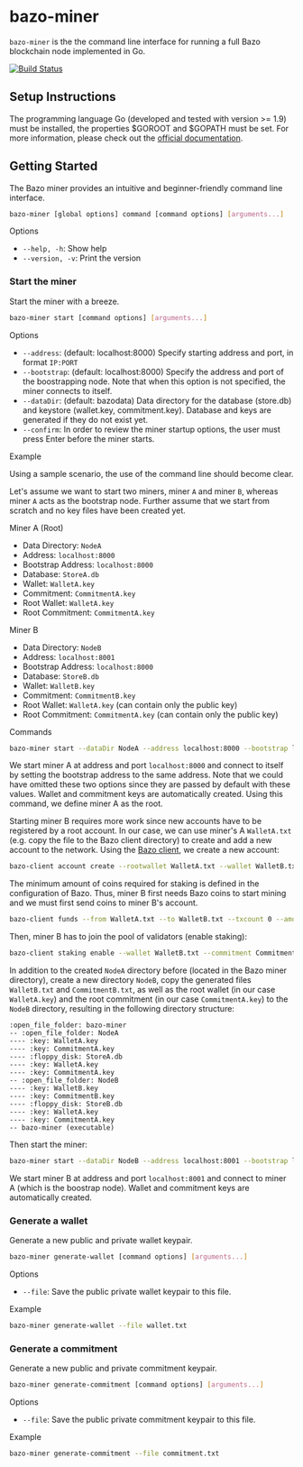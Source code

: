 # bazo-miner
`bazo-miner` is the the command line interface for running a full Bazo blockchain node implemented in Go.

[![Build Status](https://travis-ci.org/bazo-blockchain/bazo-miner.svg?branch=master)](https://travis-ci.org/bazo-blockchain/bazo-miner)

## Setup Instructions

The programming language Go (developed and tested with version >= 1.9) must be installed, the properties $GOROOT and $GOPATH must be set. For more information, please check out the [official documentation](https://github.com/golang/go/wiki/SettingGOPATH).

## Getting Started

The Bazo miner provides an intuitive and beginner-friendly command line interface.

```bash
bazo-miner [global options] command [command options] [arguments...]
```

Options
* `--help, -h`: Show help 
* `--version, -v`: Print the version

### Start the miner

Start the miner with a breeze. 

```bash
bazo-miner start [command options] [arguments...]
```

Options
* `--address`: (default: localhost:8000) Specify starting address and port, in format `IP:PORT`
* `--bootstrap`: (default: localhost:8000) Specify the address and port of the boostrapping node. Note that when this option is not specified, the miner connects to itself.
* `--dataDir`: (default: bazodata) Data directory for the database (store.db) and keystore (wallet.key, commitment.key). Database and keys are generated if they do not exist yet.
* `--confirm`: In order to review the miner startup options, the user must press Enter before the miner starts.

Example

Using a sample scenario, the use of the command line should become clear.

Let's assume we want to start two miners, miner `A` and miner `B`, whereas miner `A` acts as the bootstrap node.
Further assume that we start from scratch and no key files have been created yet.

Miner A (Root)
* Data Directory: `NodeA`
* Address: `localhost:8000`
* Bootstrap Address: `localhost:8000`
* Database: `StoreA.db`
* Wallet: `WalletA.key`
* Commitment: `CommitmentA.key`
* Root Wallet: `WalletA.key`
* Root Commitment: `CommitmentA.key`


Miner B
* Data Directory: `NodeB`
* Address: `localhost:8001`
* Bootstrap Address: `localhost:8000`
* Database: `StoreB.db`
* Wallet: `WalletB.key`
* Commitment: `CommitmentB.key`
* Root Wallet: `WalletA.key` (can contain only the public key)
* Root Commitment: `CommitmentA.key` (can contain only the public key)

Commands

```bash
bazo-miner start --dataDir NodeA --address localhost:8000 --bootstrap localhost:8000
```

We start miner A at address and port `localhost:8000` and connect to itself by setting the bootstrap address to the same address.
Note that we could have omitted these two options since they are passed by default with these values.
Wallet and commitment keys are automatically created. Using this command, we define miner A as the root.

Starting miner B requires more work since new accounts have to be registered by a root account.
In our case, we can use miner's A `WalletA.txt` (e.g. copy the file to the Bazo client directory) to create and add a new account to the network.
Using the [Bazo client](https://github.com/bazo-blockchain/bazo-client), we create a new account:

```bash
bazo-client account create --rootwallet WalletA.txt --wallet WalletB.txt 
```

The minimum amount of coins required for staking is defined in the configuration of Bazo.
Thus, miner B first needs Bazo coins to start mining and we must first send coins to miner B's account.

```bash
bazo-client funds --from WalletA.txt --to WalletB.txt --txcount 0 --amount 1000 --multisig WalletA.txt
```

Then, miner B has to join the pool of validators (enable staking):
```bash
bazo-client staking enable --wallet WalletB.txt --commitment CommitmentB.txt
```

In addition to the created `NodeA` directory before (located in the Bazo miner directory), create a new directory `NodeB`, 
copy the generated files `WalletB.txt` and `CommitmentB.txt`, as well as the root wallet (in our case `WalletA.key`) 
and the root commitment (in our case `CommitmentA.key`) to the `NodeB` directory, resulting in the following directory structure:

```
:open_file_folder: bazo-miner
-- :open_file_folder: NodeA
---- :key: WalletA.key
---- :key: CommitmentA.key
---- :floppy_disk: StoreA.db
---- :key: WalletA.key
---- :key: CommitmentA.key
-- :open_file_folder: NodeB
---- :key: WalletB.key
---- :key: CommitmentB.key
---- :floppy_disk: StoreB.db
---- :key: WalletA.key
---- :key: CommitmentA.key
-- bazo-miner (executable)
``` 

Then start the miner:

```bash
bazo-miner start --dataDir NodeB --address localhost:8001 --bootstrap localhost:8000
```

We start miner B at address and port `localhost:8001` and connect to miner A (which is the boostrap node).
Wallet and commitment keys are automatically created.

### Generate a wallet

Generate a new public and private wallet keypair.

```bash
bazo-miner generate-wallet [command options] [arguments...]
```

Options
* `--file`: Save the public private wallet keypair to this file.

Example

```bash
bazo-miner generate-wallet --file wallet.txt
```


### Generate a commitment

Generate a new public and private commitment keypair.

```bash
bazo-miner generate-commitment [command options] [arguments...]
```

Options
* `--file`: Save the public private commitment keypair to this file.

Example

```bash
bazo-miner generate-commitment --file commitment.txt
```

